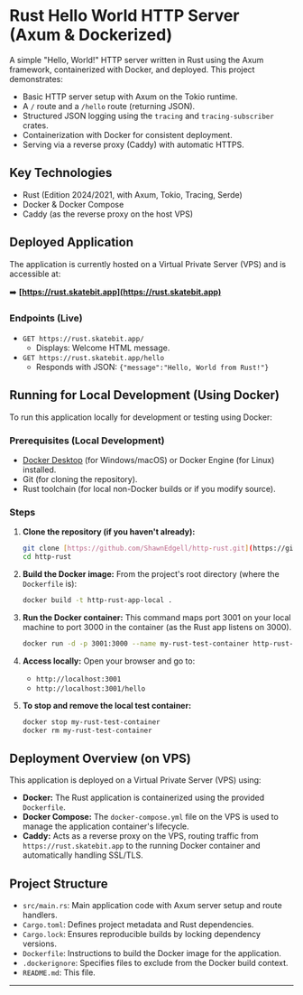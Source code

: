 # Rust Hello World HTTP Server (Axum & Dockerized)

A simple "Hello, World!" HTTP server written in Rust using the Axum framework, containerized with Docker, and deployed. This project demonstrates:

- Basic HTTP server setup with Axum on the Tokio runtime.
- A `/` route and a `/hello` route (returning JSON).
- Structured JSON logging using the `tracing` and `tracing-subscriber` crates.
- Containerization with Docker for consistent deployment.
- Serving via a reverse proxy (Caddy) with automatic HTTPS.

## Key Technologies

- Rust (Edition 2024/2021, with Axum, Tokio, Tracing, Serde)
- Docker & Docker Compose
- Caddy (as the reverse proxy on the host VPS)

## Deployed Application

The application is currently hosted on a Virtual Private Server (VPS) and is accessible at:

➡️ **[https://rust.skatebit.app](https://rust.skatebit.app)**

### Endpoints (Live)

- `GET https://rust.skatebit.app/`
  - Displays: Welcome HTML message.
- `GET https://rust.skatebit.app/hello`
  - Responds with JSON: `{"message":"Hello, World from Rust!"}`

## Running for Local Development (Using Docker)

To run this application locally for development or testing using Docker:

### Prerequisites (Local Development)

- [Docker Desktop](https://www.docker.com/products/docker-desktop/) (for Windows/macOS) or Docker Engine (for Linux) installed.
- Git (for cloning the repository).
- Rust toolchain (for local non-Docker builds or if you modify source).

### Steps

1.  **Clone the repository (if you haven't already):**

    ```bash
    git clone [https://github.com/ShawnEdgell/http-rust.git](https://github.com/ShawnEdgell/http-rust.git)
    cd http-rust
    ```

2.  **Build the Docker image:**
    From the project's root directory (where the `Dockerfile` is):

    ```bash
    docker build -t http-rust-app-local .
    ```

3.  **Run the Docker container:**
    This command maps port 3001 on your local machine to port 3000 in the container (as the Rust app listens on 3000).

    ```bash
    docker run -d -p 3001:3000 --name my-rust-test-container http-rust-app-local
    ```

4.  **Access locally:**
    Open your browser and go to:

    - `http://localhost:3001`
    - `http://localhost:3001/hello`

5.  **To stop and remove the local test container:**
    ```bash
    docker stop my-rust-test-container
    docker rm my-rust-test-container
    ```

## Deployment Overview (on VPS)

This application is deployed on a Virtual Private Server (VPS) using:

- **Docker:** The Rust application is containerized using the provided `Dockerfile`.
- **Docker Compose:** The `docker-compose.yml` file on the VPS is used to manage the application container's lifecycle.
- **Caddy:** Acts as a reverse proxy on the VPS, routing traffic from `https://rust.skatebit.app` to the running Docker container and automatically handling SSL/TLS.

## Project Structure

- `src/main.rs`: Main application code with Axum server setup and route handlers.
- `Cargo.toml`: Defines project metadata and Rust dependencies.
- `Cargo.lock`: Ensures reproducible builds by locking dependency versions.
- `Dockerfile`: Instructions to build the Docker image for the application.
- `.dockerignore`: Specifies files to exclude from the Docker build context.
- `README.md`: This file.

---
